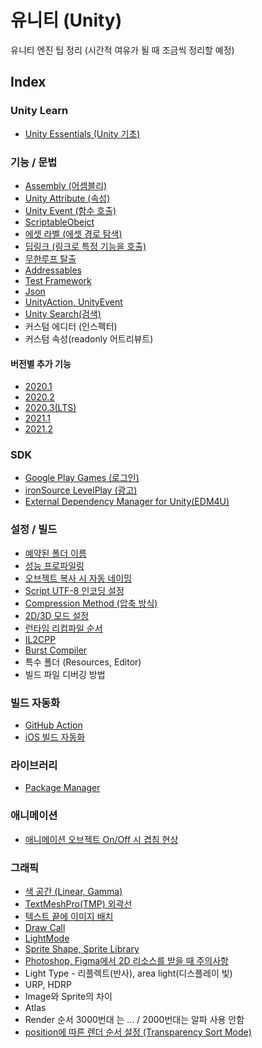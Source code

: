 # 유니티 (Unity)
유니티 엔진 팁 정리 (시간적 여유가 될 때 조금씩 정리할 예정)

## Index

### Unity Learn
- [Unity Essentials (Unity 기초)](docs/UnityEssentials.md)

### 기능 / 문법
- [Assembly (어셈블리)](docs/Assembly.md)
- [Unity Attribute (속성)](docs/UnityAttribute.md)
- [Unity Event (함수 호출)](docs/UnityEvent.md)
- [ScriptableObejct](docs/ScriptableObejct.md)
- [에셋 라벨 (에셋 경로 탐색)](docs/AssetLabel.md)
- [딥링크 (링크로 특정 기능을 호출)](docs/DeepLink.md)
- [무한루프 탈출](docs/BreakInfiniteLoop.md)
- [Addressables](docs/Addressables.md)
- [Test Framework](docs/TestFramework.md)
- [Json](docs/Json.md)
- [UnityAction, UnityEvent](docs/UnityActionUnityEvent.md)
- [Unity Search(검색)](docs/UnitySearch.md)
- 커스텀 에디터 (인스펙터)
- 커스텀 속성(readonly 어트리뷰트)

#### 버전별 추가 기능
- [2020.1](docs/2020_1.md)
- [2020.2](docs/2020_2.md)
- [2020.3(LTS)](docs/2020_3.md)
- [2021.1](docs/2021_1.md)
- [2021.2](docs/2021_2.md)

### SDK
- [Google Play Games (로그인)](docs/GooglePlayGames.md)
- [ironSource LevelPlay (광고)](docs/ironSourceLevelPlay.md)
- [External Dependency Manager for Unity(EDM4U)](docs/EDM4U.md)


### 설정 / 빌드
- [예약된 폴더 이름](docs/ReservedFolderName.md)
- [성능 프로파일링](docs/Profiling.md)
- [오브젝트 복사 시 자동 네이밍](docs/ObjectCopyNaming.md)
- [Script UTF-8 인코딩 설정](docs/ScriptEncodingUTF8.md)
- [Compression Method (압축 방식)](docs/CompressionMethod.md)
- [2D/3D 모드 설정](docs/2D3DMode.md)
- [런타임 리컴파일 순서](docs/Recompile.md)
- [IL2CPP](docs/IL2CPP.md)
- [Burst Compiler](docs/BurstCompiler.md)
- 특수 폴더 (Resources, Editor)
- 빌드 파일 디버깅 방법

### 빌드 자동화
- [GitHub Action](docs/GitHubActionUnityBuild.md)
- [iOS 빌드 자동화](docs/iOSAutoBuild.md)

### 라이브러리
- [Package Manager](docs/PackageManager.md)

### 애니메이션
- [애니메이션 오브젝트 On/Off 시 겹침 현상](docs/AnimationOverlap.md)

### 그래픽
- [색 공간 (Linear, Gamma)](docs/ColorSpace.md)
- [TextMeshPro(TMP) 외곽선](docs/TextMeshProOutline.md)
- [텍스트 끝에 이미지 배치](docs/TextEndImage.md)
- [Draw Call](docs/DrawCall.md)
- [LightMode](docs/LightMode.md)
- [Sprite Shape, Sprite Library](docs/SpriteEdit.md)
- [Photoshop, Figma에서 2D 리소스를 받을 때 주의사항](docs/PhotoshopFigmaUI.md)
- Light Type - 리플렉트(반사), area light(디스플레이 빛)
- URP, HDRP
- Image와 Sprite의 차이
- Atlas
- Render 순서 3000번대 는 ... / 2000번대는 알파 사용 안함
- [position에 따른 렌더 순서 설정 (Transparency Sort Mode)](docs/TransparencySortMode.md)
